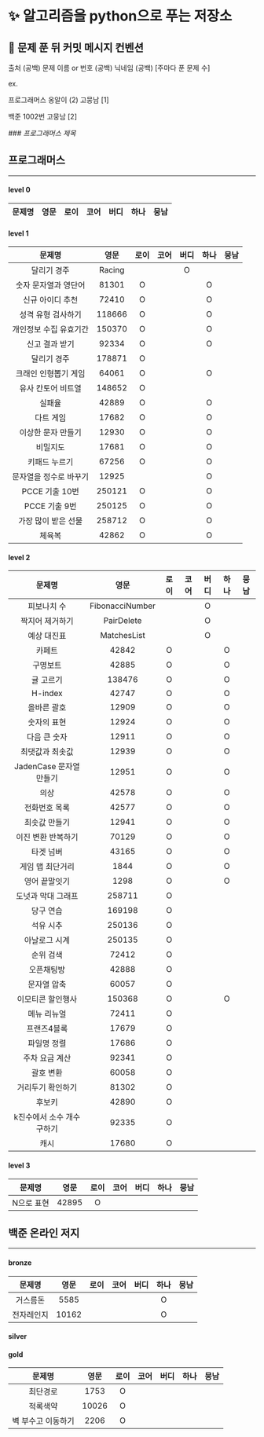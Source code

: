 # :sparkles: 알고리즘을 python으로 푸는 저장소

## 👊 문제 푼 뒤 커밋 메시지 컨벤션

출처 (공백) 문제 이름 or 번호 (공백) 닉네임 (공백) [주마다 푼 문제 수]

ex.

프로그래머스 옹알이 (2) 고뭉남 [1]

백준 1002번 고뭉남 [2]

_### 프로그래머스 제목_

## 프로그래머스

---

#### level 0

| 문제명 | 영문 | 로이 | 코어 | 버디 | 하나 | 뭉남 | 
|:---:|:--:|:--:|:--:|:--:|:--:|:--:|

#### level 1

|     문제명      |   영문   | 로이 | 코어 | 버디 | 하나 | 뭉남 | 
|:------------:|:------:|:--:|:--:|:--:|:--:|:--:|
|    달리기 경주    | Racing |    |    | O  |    |    |
| 숫자 문자열과 영단어  | 81301  | O  |    |    | O  |    |
|  신규 아이디 추천   | 72410  | O  |    |    | O  |    |
|  성격 유형 검사하기  | 118666 | O  |    |    | O  |    |
| 개인정보 수집 유효기간 | 150370 | O  |    |    | O  |    |
|   신고 결과 받기   | 92334  | O  |    |    | O  |    |
|    달리기 경주    | 178871 | O  |    |    |    |    |
| 크래인 인형뽑기 게임  | 64061  | O  |    |    | O  |    |
|  유사 칸토어 비트열  | 148652 | O  |    |    |    |    |
|     실패율      | 42889  | O  |    |    | O  |    |
|    다트 게임     | 17682  | O  |    |    | O  |    |
|  이상한 문자 만들기  | 12930  | O  |    |    | O  |    |
|     비밀지도     | 17681  | O  |    |    | O  |    |
|   키패드 누르기    | 67256  | O  |    |    | O  |    |
| 문자열을 정수로 바꾸기 | 12925  |    |    |    | O  |    |
| PCCE 기출 10번  | 250121 | O  |    |    | O  |    |
|  PCCE 기출 9번  | 250125 | O  |    |    | O  |    |
| 가장 많이 받은 선물  | 258712 | O  |    |    | O  |    |
|     체육복      | 42862  | O  |    |    | O  |    |

#### level 2

|        문제명        |       영문        | 로이 | 코어 | 버디 | 하나 | 뭉남 | 
|:-----------------:|:---------------:|:--:|:--:|:--:|:--:|:--:|
|      피보나치 수       | FibonacciNumber |    |    | O  |    |    |
|     짝지어 제거하기      |   PairDelete    |    |    | O  |    |    |
|      예상 대진표       |   MatchesList   |    |    | O  |    |    |
|        카페트        |      42842      | O  |    |    | O  |    |
|       구명보트        |      42885      | O  |    |    | O  |    |
|       귤 고르기       |     138476      | O  |    |    | O  |    |
|      H-index      |      42747      | O  |    |    | O  |    |
|      올바른 괄호       |      12909      | O  |    |    | O  |    |
|      숫자의 표현       |      12924      | O  |    |    | O  |    |
|      다음 큰 숫자      |      12911      | O  |    |    | O  |    |
|     최댓값과 최솟값      |      12939      | O  |    |    | O  |    |
| JadenCase 문자열 만들기 |      12951      | O  |    |    | O  |    |
|        의상         |      42578      | O  |    |    | O  |    |
|      전화번호 목록      |      42577      | O  |    |    | O  |    |
|      최솟값 만들기      |      12941      | O  |    |    | O  |    |
|    이진 변환 반복하기     |      70129      | O  |    |    | O  |    |
|       타겟 넘버       |      43165      | O  |    |    | O  |    |
|     게임 맵 최단거리     |      1844       | O  |    |    | O  |    |
|      영어 끝말잇기      |      1298       | O  |    |    | O  |    |
|    도넛과 막대 그래프     |     258711      | O  |    |    |    |    |
|       당구 연습       |     169198      | O  |    |    |    |    |
|       석유 시추       |     250136      | O  |    |    |    |    |
|      아날로그 시계      |     250135      | O  |    |    |    |    |
|       순위 검색       |      72412      | O  |    |    |    |    |
|       오픈채팅방       |      42888      | O  |    |    |    |    |
|      문자열 압축       |      60057      | O  |    |    |    |    |
|     이모티콘 할인행사     |     150368      | O  |    |    | O  |    |
|      메뉴 리뉴얼       |      72411      | O  |    |    |    |    |
|      프랜즈4블록       |      17679      | O  |    |    |    |    |
|      파일명 정렬       |      17686      | O  |    |    |    |    |
|     주차 요금 계산      |      92341      | O  |    |    |    |    |
|       괄호 변환       |      60058      | O  |    |    |    |    |
|     거리두기 확인하기     |      81302      | O  |    |    |    |    |
|        후보키        |      42890      | O  |    |    |    |    |
|  k진수에서 소수 개수 구하기  |      92335      | O  |    |    |    |    |
|        캐시         |      17680      | O  |    |    |    |    |

#### level 3

| 문제명    |  영문   | 로이 | 코어 | 버디 | 하나 | 뭉남 | 
|--------|:-----:|:--:|:--:|:--:|:--:|:--:|
| N으로 표현 | 42895 | O  |    |    |    |    |

## 백준 온라인 저지

---

#### bronze

|  문제명  |  영문   | 로이 | 코어 | 버디 | 하나 | 뭉남 | 
|:-----:|:-----:|:--:|:--:|:--:|:--:|:--:|
| 거스름돈  | 5585  |    |    |    | O  |    |
| 전자레인지 | 10162 |    |    |    | O  |    |

#### silver

#### gold

|    문제명     |  영문   | 로이 | 코어 | 버디 | 하나 | 뭉남 | 
|:----------:|:-----:|:--:|:--:|:--:|:--:|:--:|
|    최단경로    | 1753  | O  |    |    |    |    |
|    적록색약    | 10026 | O  |    |    |    |    |
| 벽 부수고 이동하기 | 2206  | O  |    |    |    |    |
